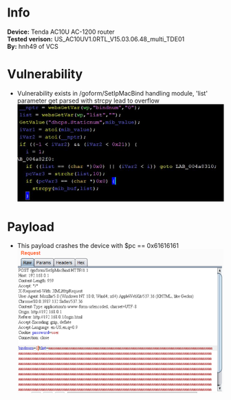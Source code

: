 # Info
**Device:** Tenda AC10U AC-1200 router\
**Tested verison:** US_AC10UV1.0RTL_V15.03.06.48_multi_TDE01\
**By:** hnh49 of VCS
# Vulnerability
* Vulnerability exists in /goform/SetIpMacBind handling module, 'list' parameter get parsed with strcpy lead to overflow\
![cause1](./bof9_SetIpMacBind_cause.JPG)
# Payload
* This payload crashes the device with $pc == 0x61616161
![payload](./bof9_SetIpMacBind_payload.PNG)
